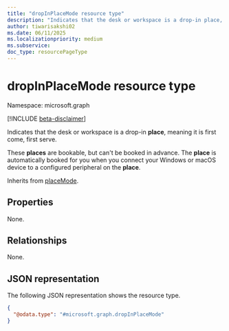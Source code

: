 ```yaml
---
title: "dropInPlaceMode resource type"
description: "Indicates that the desk or workspace is a drop-in place, meaning it is first come, first serve."
author: tiwarisakshi02
ms.date: 06/11/2025
ms.localizationpriority: medium
ms.subservice: 
doc_type: resourcePageType
---
```


# dropInPlaceMode resource type

Namespace: microsoft.graph

[!INCLUDE [beta-disclaimer](../../includes/beta-disclaimer.md)]

Indicates that the desk or workspace is a drop-in **place**, meaning it is first come, first serve.

These **places** are bookable, but can't be booked in advance. The **place** is automatically booked for you when you connect your Windows or macOS device to a configured peripheral on the **place**.

Inherits from [placeMode](../resources/placemode.md).

## Properties

None.

## Relationships

None.

## JSON representation
The following JSON representation shows the resource type.
<!-- {
  "blockType": "resource",
  "@odata.type": "microsoft.graph.dropInPlaceMode"
}
-->
``` json
{
  "@odata.type": "#microsoft.graph.dropInPlaceMode"
}
```


